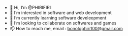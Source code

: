 - 👋 Hi, I’m @PHIRIFIRI
- 👀 I’m interested in software and web development
- 🌱 I’m currently learning software develeopment
- 💞️ I’m looking to collaborate on softwares and games
- 📫 How to reach me, email : bonolophiri100@gmail.com

<!---
PHIRIFIRI/PHIRIFIRI is a ✨ special ✨ repository because its `README.md` (this file) appears on your GitHub profile.
You can click the Preview link to take a look at your changes.
--->
